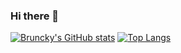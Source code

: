 ### Hi there 👋

[![Bruncky's GitHub stats](https://github-readme-stats.vercel.app/api?username=bruncky&count_private=true&show_icons=true&hide_border=true&theme=blueberry)](https://github.com/anuraghazra/github-readme-stats) [![Top Langs](https://github-readme-stats.vercel.app/api/top-langs/?username=bruncky)](https://github.com/anuraghazra/github-readme-stats)
